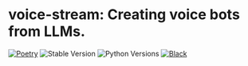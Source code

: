 # voice-stream: Creating voice bots from LLMs.

[![Poetry](https://img.shields.io/endpoint?url=https://python-poetry.org/badge/v0.json)](https://python-poetry.org/)
![Stable Version](https://img.shields.io/pypi/v/voice-stream?label=stable)
![Python Versions](https://img.shields.io/pypi/pyversions/voice-stream)
[![Black](https://img.shields.io/badge/code%20style-black-000000.svg)](https://github.com/psf/black)
